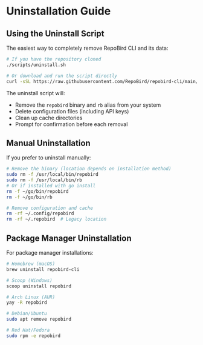 # Uninstallation Guide

## Using the Uninstall Script

The easiest way to completely remove RepoBird CLI and its data:

```bash
# If you have the repository cloned
./scripts/uninstall.sh

# Or download and run the script directly
curl -sSL https://raw.githubusercontent.com/RepoBird/repobird-cli/main/scripts/uninstall.sh | bash
```

The uninstall script will:
- Remove the `repobird` binary and `rb` alias from your system
- Delete configuration files (including API keys)
- Clean up cache directories
- Prompt for confirmation before each removal

## Manual Uninstallation

If you prefer to uninstall manually:

```bash
# Remove the binary (location depends on installation method)
sudo rm -f /usr/local/bin/repobird
sudo rm -f /usr/local/bin/rb
# Or if installed with go install
rm -f ~/go/bin/repobird
rm -f ~/go/bin/rb

# Remove configuration and cache
rm -rf ~/.config/repobird
rm -rf ~/.repobird  # Legacy location
```

## Package Manager Uninstallation

For package manager installations:

```bash
# Homebrew (macOS)
brew uninstall repobird-cli

# Scoop (Windows)
scoop uninstall repobird

# Arch Linux (AUR)
yay -R repobird

# Debian/Ubuntu
sudo apt remove repobird

# Red Hat/Fedora
sudo rpm -e repobird
```